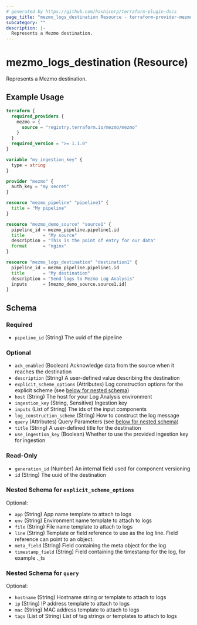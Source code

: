 ```yaml
---
# generated by https://github.com/hashicorp/terraform-plugin-docs
page_title: "mezmo_logs_destination Resource - terraform-provider-mezmo"
subcategory: ""
description: |-
  Represents a Mezmo destination.
---
```


# mezmo_logs_destination (Resource)

Represents a Mezmo destination.

## Example Usage

```terraform
terraform {
  required_providers {
    mezmo = {
      source = "registry.terraform.io/mezmo/mezmo"
    }
  }
  required_version = ">= 1.1.0"
}

variable "my_ingestion_key" {
  type = string
}

provider "mezmo" {
  auth_key = "my secret"
}

resource "mezmo_pipeline" "pipeline1" {
  title = "My pipeline"
}

resource "mezmo_demo_source" "source1" {
  pipeline_id = mezmo_pipeline.pipeline1.id
  title       = "My source"
  description = "This is the point of entry for our data"
  format      = "nginx"
}

resource "mezmo_logs_destination" "destination1" {
  pipeline_id = mezmo_pipeline.pipeline1.id
  title       = "My destination"
  description = "Send logs to Mezmo Log Analysis"
  inputs      = [mezmo_demo_source.source1.id]
}
```

<!-- schema generated by tfplugindocs -->
## Schema

### Required

- `pipeline_id` (String) The uuid of the pipeline

### Optional

- `ack_enabled` (Boolean) Acknowledge data from the source when it reaches the destination
- `description` (String) A user-defined value describing the destination
- `explicit_scheme_options` (Attributes) Log construction options for the explicit scheme (see [below for nested schema](#nestedatt--explicit_scheme_options))
- `host` (String) The host for your Log Analysis environment
- `ingestion_key` (String, Sensitive) Ingestion key
- `inputs` (List of String) The ids of the input components
- `log_construction_scheme` (String) How to construct the log message
- `query` (Attributes) Query Parameters (see [below for nested schema](#nestedatt--query))
- `title` (String) A user-defined title for the destination
- `use_ingestion_key` (Boolean) Whether to use the provided ingestion key for ingestion

### Read-Only

- `generation_id` (Number) An internal field used for component versioning
- `id` (String) The uuid of the destination

<a id="nestedatt--explicit_scheme_options"></a>
### Nested Schema for `explicit_scheme_options`

Optional:

- `app` (String) App name template to attach to logs
- `env` (String) Environment name template to attach to logs
- `file` (String) File name template to attach to logs
- `line` (String) Template or field reference to use as the log line. Field reference can point to an object.
- `meta_field` (String) Field containing the meta object for the log
- `timestamp_field` (String) Field containing the timestamp for the log, for example ._ts


<a id="nestedatt--query"></a>
### Nested Schema for `query`

Optional:

- `hostname` (String) Hostname string or template to attach to logs
- `ip` (String) IP address template to attach to logs
- `mac` (String) MAC address template to attach to logs
- `tags` (List of String) List of tag strings or templates to attach to logs

